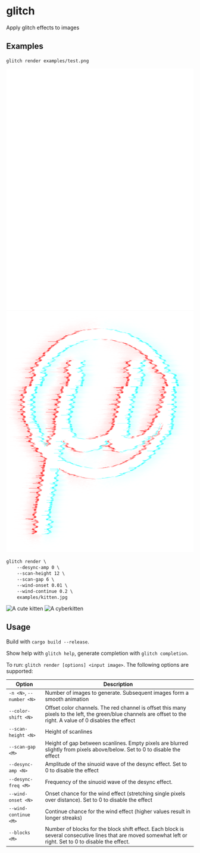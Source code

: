 # glitch
Apply glitch effects to images

## Examples
```
glitch render examples/test.png
```
![Example image](examples/test1.png "Example image")
![Resulting image](examples/test1_glitch.png "Example image - glitched")

```
glitch render \
    --desync-amp 0 \
    --scan-height 12 \
    --scan-gap 6 \
    --wind-onset 0.01 \
    --wind-continue 0.2 \
    examples/kitten.jpg
````
![A cute kitten](examples/kitten.jpg "A cute kitten")
![A cyberkitten](examples/kitten_glitch.png "A cyberkitten")

## Usage
Build with `cargo build --release`.

Show help with `glitch help`, generate completion with `glitch completion`. 

To run: `glitch render [options] <input image>`. The following options are supported:

| Option | Description |
|--------|-------------|
| `-n <N>`, `--number <N>` | Number of images to generate. Subsequent images form a smooth animation |
| `--color-shift <N>` | Offset color channels. The red channel is offset this many pixels to the left, the green/blue channels are offset to the right. A value of 0 disables the effect |
| `--scan-height <N>` | Height of scanlines |
| `--scan-gap <M>` | Height of gap between scanlines. Empty pixels are blurred slightly from pixels above/below. Set to 0 to disable the effect |
| `--desync-amp <N>` | Amplitude of the sinuoid wave of the desync effect. Set to 0 to disable the effect |
| `--desync-freq <M>` | Frequency of the sinuoid wave of the desync effect. |
| `--wind-onset <N>` | Onset chance for the wind effect (stretching single pixels over distance). Set to 0 to disable the effect |
| `--wind-continue <M>` | Continue chance for the wind effect (higher values result in longer streaks) |
| `--blocks <M>` | Number of blocks for the block shift effect. Each block is several consecutive lines that are moved somewhat left or right. Set to 0 to disable the effect. |